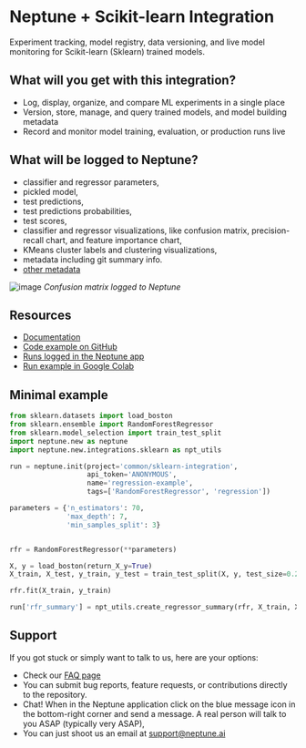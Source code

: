 # Neptune + Scikit-learn Integration

Experiment tracking, model registry, data versioning, and live model monitoring for Scikit-learn (Sklearn) trained models.

## What will you get with this integration? 

* Log, display, organize, and compare ML experiments in a single place
* Version, store, manage, and query trained models, and model building metadata
* Record and monitor model training, evaluation, or production runs live

## What will be logged to Neptune?

* classifier and regressor parameters,
* pickled model,
* test predictions,
* test predictions probabilities,
* test scores,
* classifier and regressor visualizations, like confusion matrix, precision-recall chart, and feature importance chart,
* KMeans cluster labels and clustering visualizations,
* metadata including git summary info.
* [other metadata](https://docs.neptune.ai/you-should-know/what-can-you-log-and-display)

![image](https://user-images.githubusercontent.com/97611089/160642485-afca99da-9f7b-4d80-b0be-810c9d5770e5.png)
*Confusion matrix logged to Neptune*


## Resources

* [Documentation](https://docs.neptune.ai/integrations-and-supported-tools/model-training/sklearn)
* [Code example on GitHub](https://github.com/neptune-ai/examples/blob/main/integrations-and-supported-tools/sklearn/scripts/Neptune_Scikit_learn_classification.py)
* [Runs logged in the Neptune app](https://app.neptune.ai/o/common/org/sklearn-integration/e/SKLEAR-95/all)
* [Run example in Google Colab](https://colab.research.google.com/github/neptune-ai/examples/blob/master/integrations-and-supported-tools/sklearn/notebooks/Neptune_Scikit_learn.ipynb)

## Minimal example

```python
from sklearn.datasets import load_boston
from sklearn.ensemble import RandomForestRegressor
from sklearn.model_selection import train_test_split
import neptune.new as neptune
import neptune.new.integrations.sklearn as npt_utils

run = neptune.init(project='common/sklearn-integration',
                   api_token='ANONYMOUS',
                   name='regression-example',
                   tags=['RandomForestRegressor', 'regression'])

parameters = {'n_estimators': 70,
              'max_depth': 7,
              'min_samples_split': 3}


rfr = RandomForestRegressor(**parameters)

X, y = load_boston(return_X_y=True)
X_train, X_test, y_train, y_test = train_test_split(X, y, test_size=0.20, random_state=28743)

rfr.fit(X_train, y_train)

run['rfr_summary'] = npt_utils.create_regressor_summary(rfr, X_train, X_test, y_train, y_test)

```

## Support

If you got stuck or simply want to talk to us, here are your options:

* Check our [FAQ page](https://docs.neptune.ai/getting-started/getting-help#frequently-asked-questions)
* You can submit bug reports, feature requests, or contributions directly to the repository.
* Chat! When in the Neptune application click on the blue message icon in the bottom-right corner and send a message. A real person will talk to you ASAP (typically very ASAP),
* You can just shoot us an email at support@neptune.ai
